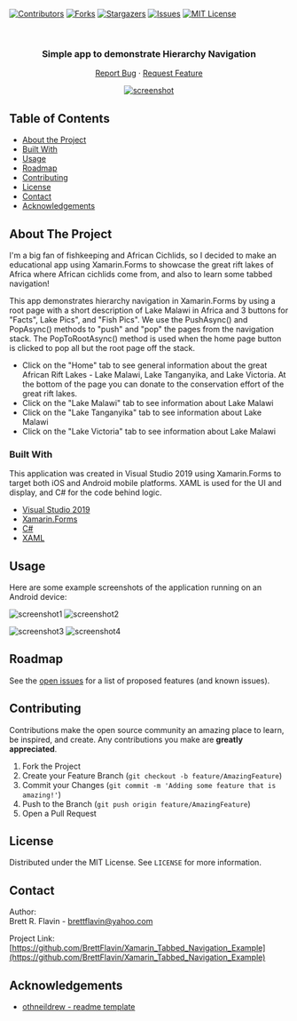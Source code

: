 <!--
*** Markdown "reference style" links used for readability.
*** Reference links are enclosed in brackets [ ] instead of parentheses ( ).
*** See the bottom of this document for the declaration of the reference variables
*** for contributors-url, forks-url, etc.
*** https://www.markdownguide.org/basic-syntax/#reference-style-links
-->


<!-- PROJECT SHIELDS -->
[![Contributors][contributors-shield]][contributors-url]
[![Forks][forks-shield]][forks-url]
[![Stargazers][stars-shield]][stars-url]
[![Issues][issues-shield]][issues-url]
[![MIT License][license-shield]][license-url]



<!-- PROJECT LOGO -->
<br />
 <h3 align="center">Simple app to demonstrate Hierarchy Navigation</h3>

  <p align="center">    
    <a href="https://github.com/BrettFlavin/Xamarin_Tabbed_Navigation_Example/issues">Report Bug</a>
    ·
    <a href="https://github.com/BrettFlavin/Xamarin_Tabbed_Navigation_Example/issues">Request Feature</a>
  </p>
  
<p align="center">
  <a href="https://github.com/BrettFlavin/Xamarin_Tabbed_Navigation_Example">
    <img src="https://github.com/BrettFlavin/Xamarin_Tabbed_Navigation_Example/blob/master/screenshot.gif" alt="screenshot">
  </a> 
</p>



<!-- TABLE OF CONTENTS -->
## Table of Contents

* [About the Project](#about-the-project)
* [Built With](#built-with)
* [Usage](#usage)
* [Roadmap](#roadmap)
* [Contributing](#contributing)
* [License](#license)
* [Contact](#contact)
* [Acknowledgements](#acknowledgements)



<!-- ABOUT THE PROJECT -->
## About The Project

I'm a big fan of fishkeeping and African Cichlids, so I decided to make an educational app using Xamarin.Forms to showcase the great rift lakes of Africa where African cichlids come from, and also to learn some tabbed navigation!

This app demonstrates hierarchy navigation in Xamarin.Forms by using a root page with a short description of Lake Malawi in Africa and 3 buttons for "Facts", Lake Pics", and "Fish Pics". We use the PushAsync() and PopAsync() methods to "push" and "pop" the pages from the navigation stack. The PopToRootAsync() method is used when the home page button is clicked to pop all but the root page off the stack. 
* Click on the "Home" tab to see general information about the great African Rift Lakes - Lake Malawi, Lake Tanganyika, and Lake Victoria. At the bottom of the page you can donate to the conservation effort of the great rift lakes. 
* Click on the "Lake Malawi" tab to see information about Lake Malawi 
* Click on the "Lake Tanganyika" tab to see information about Lake Malawi 
* Click on the "Lake Victoria" tab to see information about Lake Malawi 


<!-- BUILT WITH -->
### Built With

This application was created in Visual Studio 2019 using Xamarin.Forms to target both iOS and Android mobile platforms. XAML is used for the UI and display, and C# for the code behind logic.

* [Visual Studio 2019](https://visualstudio.microsoft.com/vs/)
* [Xamarin.Forms](https://docs.microsoft.com/en-us/xamarin/xamarin-forms/)
* [C#](https://docs.microsoft.com/en-us/dotnet/csharp/)
* [XAML](https://docs.microsoft.com/en-us/dotnet/desktop-wpf/fundamentals/xaml)



<!-- USAGE EXAMPLES -->
## Usage

Here are some example screenshots of the application running on an Android device:

![screenshot1](https://github.com/BrettFlavin/Xamarin_Tabbed_Navigation_Example/blob/master/screenshot1.PNG)    ![screenshot2](https://github.com/BrettFlavin/Xamarin_Tabbed_Navigation_Example/blob/master/screenshot2.PNG)



![screenshot3](https://github.com/BrettFlavin/Xamarin_Tabbed_Navigation_Example/blob/master/screenshot3.PNG)    ![screenshot4](https://github.com/BrettFlavin/Xamarin_Tabbed_Navigation_Example/blob/master/screenshot4.PNG)  



<!-- ROADMAP -->
## Roadmap

See the [open issues](https://github.com/BrettFlavin/Hierarchy-Navigation-example/issues) for a list of proposed features (and known issues).



<!-- CONTRIBUTING -->
## Contributing

Contributions make the open source community an amazing place to learn, be inspired, and create. Any contributions you make are **greatly appreciated**.

1. Fork the Project
2. Create your Feature Branch (`git checkout -b feature/AmazingFeature`)
3. Commit your Changes (`git commit -m 'Adding some feature that is amazing!'`)
4. Push to the Branch (`git push origin feature/AmazingFeature`)
5. Open a Pull Request



<!-- LICENSE -->
## License

Distributed under the MIT License. See `LICENSE` for more information.



<!-- CONTACT -->
## Contact

Author:
<br />
Brett R. Flavin - brettflavin@yahoo.com

Project Link: [https://github.com/BrettFlavin/Xamarin_Tabbed_Navigation_Example](https://github.com/BrettFlavin/Xamarin_Tabbed_Navigation_Example)



<!-- ACKNOWLEDGEMENTS -->
## Acknowledgements
* [othneildrew - readme template](https://github.com/othneildrew/Best-README-Template)



<!-- MARKDOWN LINKS & IMAGES -->
<!-- https://www.markdownguide.org/basic-syntax/#reference-style-links -->
[contributors-shield]: https://img.shields.io/github/contributors/BrettFlavin/Xamarin_Tabbed_Navigation_Example?style=plastic
[contributors-url]: https://github.com/BrettFlavin/Xamarin_Tabbed_Navigation_Example/graphs/contributors
[forks-shield]: https://img.shields.io/github/forks/BrettFlavin/Xamarin_Tabbed_Navigation_Example?style=plastic
[forks-url]: https://github.com/BrettFlavin/Xamarin_Tabbed_Navigation_Example/network/members
[stars-shield]: https://img.shields.io/github/stars/BrettFlavin/Xamarin_Tabbed_Navigation_Example?style=plastic
[stars-url]: https://github.com/BrettFlavin/Xamarin_Tabbed_Navigation_Example/stargazers
[issues-shield]: https://img.shields.io/github/issues/BrettFlavin/Xamarin_Tabbed_Navigation_Example?style=plastic
[issues-url]: https://github.com/BrettFlavin/Xamarin_Tabbed_Navigation_Example/issues
[license-shield]: https://img.shields.io/github/license/BrettFlavin/Xamarin_Tabbed_Navigation_Example.svg?style=plastic
[license-url]: https://github.com/BrettFlavin/Xamarin_Tabbed_Navigation_Example/LICENSE.txt
